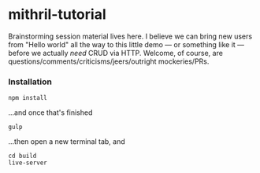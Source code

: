 # mithril-tutorial

Brainstorming session material lives here. I believe we can bring new users from "Hello world" all the way to this little demo — or something like it — before we actually _need_ CRUD via HTTP. Welcome, of course, are questions/comments/criticisms/jeers/outright mockeries/PRs.

### Installation
```
npm install
```
...and once that's finished
```
gulp
```
...then open a new terminal tab, and
```
cd build
live-server
```

